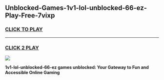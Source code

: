
## Unblocked-Games-1v1-lol-unblocked-66-ez-Play-Free-7vixp
<h3>
<a href="https://premium76.site?title=1v1-lol-unblocked-66-ez&ref=23A">CLICK TO PLAY</a></h3>
<hr>

<h3>
<a href="https://premium76.site?title=1v1-lol-unblocked-66-ez&ref=23A">CLICK 2 PLAY</a>
  
</h3>

<a href="https://premium76.site?title=1v1-lol-unblocked-66-ez&ref=23A"><img src="https://clearcache.store/games.png"></a>


**1v1-lol-unblocked-66-ez games unblocked: Your Gateway to Fun and Accessible Online Gaming**
